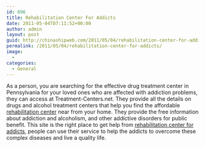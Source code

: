 ```yaml
---
id: 696
title: Rehabilitation Center For Addicts
date: 2011-05-04T07:11:52+00:00
author: admin
layout: post
guid: http://chinashipweb.com/2011/05/04/rehabilitation-center-for-addicts/
permalink: /2011/05/04/rehabilitation-center-for-addicts/
image:
  - 
categories:
  - General
---
```

As a person, you are searching for the effective drug treatment center in Pennsylvania for your loved ones who are affected with addiction problems, they can access at Treatment-Centers.net. They provide all the details on drugs and alcohol treatment centers that help you find the affordable [rehabilitation center](http://www.treatment-centers.net/) near from your home. They provide the free information about addiction and alcoholism, and other addictive disorders for public benefit. This site is the right place to get help from [rehabilitation center for addicts](http://www.treatment-centers.net/), people can use their service to help the addicts to overcome these complex diseases and live a quality life.